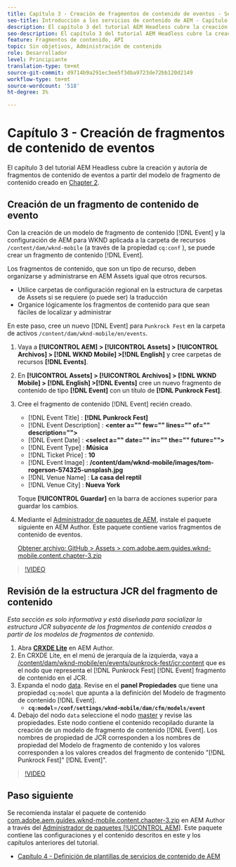 ```yaml
---
title: Capítulo 3 - Creación de fragmentos de contenido de eventos - Servicios de contenido
seo-title: Introducción a los servicios de contenido de AEM - Capítulo 3 - Creación de fragmentos de contenido de eventos
description: El capítulo 3 del tutorial AEM Headless cubre la creación y autoría de fragmentos de contenido de evento a partir del modelo de fragmento de contenido creado en el capítulo 2.
seo-description: El capítulo 3 del tutorial AEM Headless cubre la creación y autoría de fragmentos de contenido de evento a partir del modelo de fragmento de contenido creado en el capítulo 2.
feature: Fragmentos de contenido, API
topic: Sin objetivos, Administración de contenido
role: Desarrollador
level: Principiante
translation-type: tm+mt
source-git-commit: d9714b9a291ec3ee5f3dba9723de72bb120d2149
workflow-type: tm+mt
source-wordcount: '518'
ht-degree: 3%

---
```



# Capítulo 3 - Creación de fragmentos de contenido de eventos

El capítulo 3 del tutorial AEM Headless cubre la creación y autoría de fragmentos de contenido de eventos a partir del modelo de fragmento de contenido creado en [Chapter 2](./chapter-2.md).

## Creación de un fragmento de contenido de evento

Con la creación de un modelo de fragmento de contenido [!DNL Event] y la configuración de AEM para WKND aplicada a la carpeta de recursos `/content/dam/wknd-mobile` (a través de la propiedad `cq:conf` ), se puede crear un fragmento de contenido [!DNL Event].

Los fragmentos de contenido, que son un tipo de recurso, deben organizarse y administrarse en AEM Assets igual que otros recursos.

* Utilice carpetas de configuración regional en la estructura de carpetas de Assets si se requiere (o puede ser) la traducción
* Organice lógicamente los fragmentos de contenido para que sean fáciles de localizar y administrar

En este paso, cree un nuevo [!DNL Event] para `Punkrock Fest` en la carpeta de activos `/content/dam/wknd-mobile/en/events`.

1. Vaya a **[!UICONTROL AEM] > [!UICONTROL Assets] > [!UICONTROL Archivos] > [!DNL WKND Mobile] >[!DNL English]** y cree carpetas de recursos **[!DNL Events]**.
1. En **[!UICONTROL Assets] > [!UICONTROL Archivos] > [!DNL WKND Mobile] > [!DNL English] >[!DNL Events]** cree un nuevo fragmento de contenido de tipo **[!DNL Event]** con un título de **[!DNL Punkrock Fest]**.
1. Cree el fragmento de contenido [!DNL Event] recién creado.

   * [!DNL Event Title] : **[!DNL Punkrock Fest]**
   * [!DNL Event Description] :  **&lt;enter a=&quot;&quot; few=&quot;&quot; lines=&quot;&quot; of=&quot;&quot; description=&quot;&quot;>**
   * [!DNL Event Date] :  **&lt;select a=&quot;&quot; date=&quot;&quot; in=&quot;&quot; the=&quot;&quot; future=&quot;&quot;>**
   * [!DNL Event Type] :  **Música**
   * [!DNL Ticket Price] :  **10**
   * [!DNL Event Image] :  **/content/dam/wknd-mobile/images/tom-rogerson-574325-unsplash.jpg**
   * [!DNL Venue Name] :  **La casa del reptil**
   * [!DNL Venue City] : **Nueva York**

   Toque **[!UICONTROL Guardar]** en la barra de acciones superior para guardar los cambios.

1. Mediante el [Administrador de paquetes de AEM](http://localhost:4502/crx/packmgr/index.jsp), instale el paquete siguiente en AEM Author. Este paquete contiene varios fragmentos de contenido de eventos.

   [Obtener archivo: GitHub > Assets > com.adobe.aem.guides.wknd-mobile.content.chapter-3.zip](https://github.com/adobe/aem-guides-wknd-mobile/releases/latest)

>[!VIDEO](https://video.tv.adobe.com/v/28338/?quality=12&learn=on)

## Revisión de la estructura JCR del fragmento de contenido

*Esta sección es solo informativa y está diseñada para socializar la estructura JCR subyacente de los fragmentos de contenido creados a partir de los modelos de fragmentos de contenido.*

1. Abra **[CRXDE Lite](http://localhost:4502/crx/de/index.jsp)** en AEM Author.
1. En CRXDE Lite, en el menú de jerarquía de la izquierda, vaya a [/content/dam/wknd-mobile/en/events/punkrock-fest/jcr:content](http://localhost:4502/crx/de/index.jsp#/content/dam/wknd-mobile/en/events/punkrock-fest/jcr:content) que es el nodo que representa el [!DNL Punkrock Fest] [!DNL Event] fragmento de contenido en el JCR.
1. Expanda el nodo [data](http://localhost:4502/crx/de/index.jsp#/content/dam/wknd-mobile/en/events/punkrock-fest/jcr:content/data/master).
Revise en el **panel Propiedades** que tiene una propiedad `cq:model` que apunta a la definición del Modelo de fragmento de contenido [!DNL Event].
   * **`cq:model`**=**`/conf/settings/wknd-mobile/dam/cfm/models/event`**
1. Debajo del nodo `data` seleccione el nodo [master](http://localhost:4502/crx/de/index.jsp#/content/dam/wknd-mobile/en/events/punkrock-fest/jcr:content/data/master) y revise las propiedades. Este nodo contiene el contenido recopilado durante la creación de un modelo de fragmento de contenido [!DNL Event]. Los nombres de propiedad de JCR corresponden a los nombres de propiedad del Modelo de fragmento de contenido y los valores corresponden a los valores creados del fragmento de contenido &quot;[!DNL Punkrock Fest]&quot; [!DNL Event]&quot;.

>[!VIDEO](https://video.tv.adobe.com/v/28356/?quality=12&learn=on)

## Paso siguiente

Se recomienda instalar el paquete de contenido [com.adobe.aem.guides.wknd-mobile.content.chapter-3.zip](https://github.com/adobe/aem-guides-wknd-mobile/releases/latest) en AEM Author a través del [Administrador de paquetes [!UICONTROL AEM]](http://localhost:4502/crx/packmgr/index.jsp). Este paquete contiene las configuraciones y el contenido descritos en este y los capítulos anteriores del tutorial.

* [Capítulo 4 - Definición de plantillas de servicios de contenido de AEM](./chapter-4.md)
